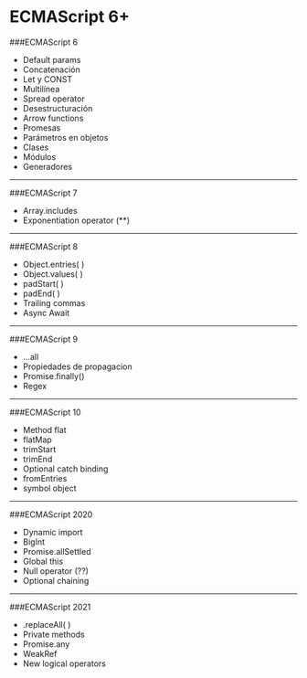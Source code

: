 # ECMAScript 6+
###ECMAScript 6
* Default params
* Concatenación
* Let y CONST
* Multilínea
* Spread operator
* Desestructuración
* Arrow functions
* Promesas
* Parámetros en objetos
* Clases
* Módulos
* Generadores
-----
###ECMAScript 7
* Array.includes
*  Exponentiation operator (**)
-----
###ECMAScript 8
* Object.entries( )
* Object.values( )
* padStart( )
* padEnd( )
* Trailing commas
* Async Await
-----
###ECMAScript 9
* ...all
* Propiedades de propagacion
* Promise.finally()
* Regex
-----
###ECMAScript 10
* Method flat
* flatMap
* trimStart
* trimEnd
* Optional catch binding
* fromEntries
* symbol object
-----
###ECMAScript 2020
* Dynamic import
* BigInt
* Promise.allSettled
* Global this
* Null operator (??)
* Optional chaining
-----
###ECMAScript 2021
* .replaceAll( )
* Private methods
* Promise.any
* WeakRef
* New logical operators
